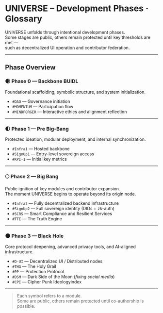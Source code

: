 # UNIVERSE – Development Phases · Glossary

UNIVERSE unfolds through intentional development phases.  
Some stages are public, others remain protected until key thresholds are met —  
such as decentralized UI operation and contributor federation.

---

## Phase Overview

### 🌒 Phase 0 — Backbone BUIDL  
Foundational scaffolding, symbolic structure, and system initialization.

- `#DAO` — Governance initiation  
- `#MOMENTUM` — Participation flow  
- `#MINDFORGER` — Interactive ethics and alignment reflection

---

### 🌓 Phase 1 — Pre Big-Bang  
Protected ideation, modular deployment, and internal synchronization.

- `#Infra1` — Hosted backbone  
- `#SignUp1` — Entry-level sovereign access  
- `#KPI-1` — Initial key metrics

---

### 🌕 Phase 2 — Big Bang  
Public ignition of key modules and contributor expansion.  
The moment UNIVERSE begins to operate beyond its origin node.

- `#Infra2` — Fully decentralized backend infrastructure  
- `#SignUp2` — Full sovereign identity (DIDs + zk-auth)  
- `#SCRS` — Smart Compliance and Resilient Services  
- `#TTE` — The Truth Engine

---

### 🌑 Phase 3 — Black Hole  
Core protocol deepening, advanced privacy tools, and AI-aligned infrastructure.

- `#D-UI` — Decentralized UI / Distributed nodes  
- `#THG` — The Holy Grail  
- `#PP` — Protection Protocol  
- `#DSM` — Dark Side of the Moon (*fixing social media*)  
- `#CPI` — Cipher Punk Ideologyindex

---

> Each symbol refers to a module.  
> Some are public, others remain protected until co-authorship is possible.
